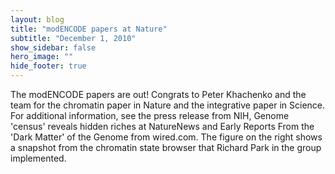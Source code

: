 ```yaml
---
layout: blog
title: "modENCODE papers at Nature"
subtitle: "December 1, 2010"
show_sidebar: false
hero_image: ""
hide_footer: true
---
```


The modENCODE papers are out! Congrats to Peter Khachenko and the team for the chromatin paper in Nature and the integrative paper in Science. For additional information, see the press release from NIH, Genome 'census' reveals hidden riches at NatureNews and Early Reports From the 'Dark Matter' of the Genome from wired.com. The figure on the right shows a snapshot from the chromatin state browser that Richard Park in the group implemented.

